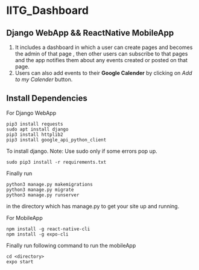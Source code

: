 # IITG_Dashboard

## Django WebApp && ReactNative MobileApp

1. It includes a dashboard in which a user can create pages and becomes the admin of that page , then other users can subscribe to 
that pages and the app notifies them about any events created or posted on that page.
2. Users can also add events to their **Google Calender** by clicking on *Add to my Calender* button.


## Install Dependencies

For Django WebApp

```
pip3 install requests
sudo apt install django
pip3 install httplib2
pip3 install google_api_python_client
```



To install django.
Note: Use sudo only if some errors pop up.

```
sudo pip3 install -r requirements.txt
```

Finally run

```
python3 manage.py makemigrations
python3 manage.py migrate
python3 manage.py runserver
```

in the directory which has manage.py to get your site up and running.

For MobileApp

```
npm install -g react-native-cli
npm install -g expo-cli
```
Finally run following command to run the mobileApp

```
cd <directory>
expo start
```




